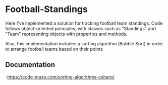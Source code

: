# Football-Standings

  Here I've implemented a solution for tracking football team standings. Code follows object-oriented principles, with classes such as "Standings" and "Team" representing objects with properties and methods.

  Also, this implementation includes a sorting algorithm (Bubble Sort) in order to arrange football teams based on their points

  ## Documentation
  -https://code-maze.com/sorting-algorithms-csharp/

